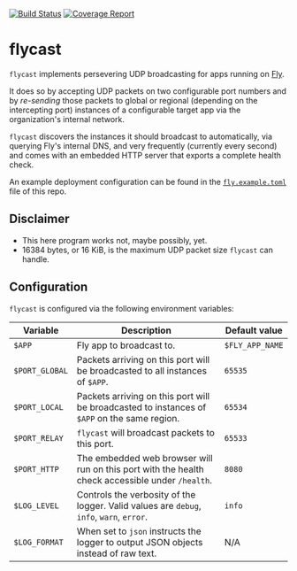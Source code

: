 [![Build Status](https://github.com/azazeal/flycast/actions/workflows/build.yml/badge.svg)](https://github.com/azazeal/flycast/actions/workflows/build.yml)
[![Coverage Report](https://coveralls.io/repos/github/azazeal/flycast/badge.svg?branch=master)](https://coveralls.io/github/azazeal/flycast?branch=master)

# flycast

`flycast` implements persevering UDP broadcasting for apps running on [Fly](http://fly.io).

It does so by accepting UDP packets on two configurable port numbers and by
_re-sending_ those packets to global or regional (depending on the intercepting
port) instances of a configurable target app via the organization's internal
network.

`flycast` discovers the instances it should broadcast to automatically, via 
querying Fly's internal DNS, and very frequently (currently every second) and 
comes with an embedded HTTP server that exports a complete health check.

An example deployment configuration can be found in the 
[`fly.example.toml`](https://github.com/azazeal/flycast/blob/master/fly.example.toml)
file of this repo.

## Disclaimer

- This here program works not, maybe possibly, yet.
- 16384 bytes, or 16 KiB, is the maximum UDP packet size `flycast` can handle.

## Configuration

`flycast` is configured via the following environment variables:

| Variable       | Description                                                                                      | Default value   |
| -------------- | ------------------------------------------------------------------------------------------------ | --------------- |
| `$APP`         | Fly app to broadcast to.                                                                         | `$FLY_APP_NAME` |
| `$PORT_GLOBAL` | Packets arriving on this port will be broadcasted to all instances of `$APP`.                    | `65535`         |
| `$PORT_LOCAL`  | Packets arriving on this port will be broadcasted to instances of `$APP` on the same region.     | `65534`         |
| `$PORT_RELAY`  | `flycast` will broadcast packets to this port.                                                   | `65533`         |
| `$PORT_HTTP`   | The embedded web browser will run on this port with the health check accessible under `/health`. | `8080`          |
| `$LOG_LEVEL`   | Controls the verbosity of the logger. Valid values are `debug`, `info`, `warn`, `error`.         | `info`          |
| `$LOG_FORMAT`  | When set to `json` instructs the logger to output JSON objects instead of raw text.              | N/A             |
